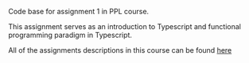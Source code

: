 Code base for assignment 1 in PPL course.

This assignment serves as an introduction to Typescript and functional programming paradigm in Typescript.

All of the assignments descriptions in this course can be found [here](https://www.cs.bgu.ac.il/~ppl202/Assignments)
